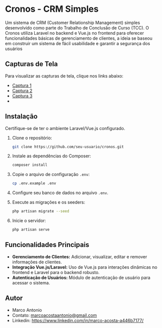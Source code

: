 # Cronos - CRM Simples

Um sistema de CRM (Customer Relationship Management) simples desenvolvido como parte do Trabalho de Conclusão de Curso (TCC). O Cronos utiliza Laravel no backend e Vue.js no frontend para oferecer funcionalidades básicas de gerenciamento de clientes, a ideia se baseou em construir um sistema de fácil usabilidade e garantir a segurança dos usuários

## Capturas de Tela

Para visualizar as capturas de tela, clique nos links abaixo:

- [Captura 1](resources/images/inicio.png)
- [Captura 2](https://ibb.co/dm6SKqx)
- [Captura 3](https://ibb.co/Rhy29HW)
- 
## Instalação

Certifique-se de ter o ambiente Laravel/Vue.js configurado.

1. Clone o repositório:
    ```bash
    git clone https://github.com/seu-usuario/cronos.git
    ```

2. Instale as dependências do Composer:
    ```bash
    composer install
    ```

3. Copie o arquivo de configuração `.env`:
    ```bash
    cp .env.example .env
    ```

4. Configure seu banco de dados no arquivo `.env`.

5. Execute as migrações e os seeders:
    ```bash
    php artisan migrate --seed
    ```

6. Inicie o servidor:
    ```bash
    php artisan serve
    ```

## Funcionalidades Principais

- **Gerenciamento de Clientes:** Adicionar, visualizar, editar e remover informações de clientes.
- **Integração Vue.js/Laravel:** Uso de Vue.js para interações dinâmicas no frontend e Laravel para o backend robusto.
- **Autenticação de Usuários:** Módulo de autenticação de usuário para acessar o sistema.


## Autor

- Marco Antonio
- Contato: marcoacostaantonio@gmail.com
- Linkedin: https://www.linkedin.com/in/marco-acosta-a446b7177/



